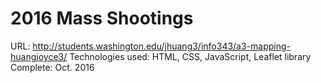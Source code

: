 # 2016 Mass Shootings
URL: http://students.washington.edu/jhuang3/info343/a3-mapping-huangjoyce3/
Technologies used: HTML, CSS, JavaScript, Leaflet library
Complete: Oct. 2016
